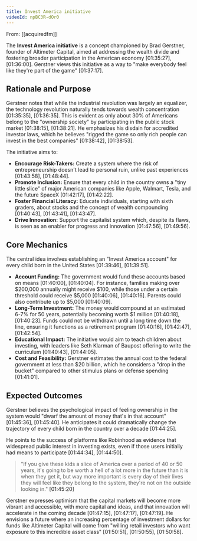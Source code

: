 ```yaml
---
title: Invest America initiative
videoId: npBC3R-dOr0
---
```


From: [[acquiredfm]] <br/> 

The **Invest America initiative** is a concept championed by Brad Gerstner, founder of Altimeter Capital, aimed at addressing the wealth divide and fostering broader participation in the American economy <a class="yt-timestamp" data-t="01:35:27">[01:35:27]</a>, <a class="yt-timestamp" data-t="01:36:00">[01:36:00]</a>. Gerstner views this initiative as a way to "make everybody feel like they're part of the game" <a class="yt-timestamp" data-t="01:37:17">[01:37:17]</a>.

## Rationale and Purpose

Gerstner notes that while the industrial revolution was largely an equalizer, the technology revolution naturally tends towards wealth concentration <a class="yt-timestamp" data-t="01:35:35">[01:35:35]</a>, <a class="yt-timestamp" data-t="01:36:35">[01:36:35]</a>. This is evident as only about 30% of Americans belong to the "ownership society" by participating in the public stock market <a class="yt-timestamp" data-t="01:38:15">[01:38:15]</a>, <a class="yt-timestamp" data-t="01:38:21">[01:38:21]</a>. He emphasizes his disdain for accredited investor laws, which he believes "rigged the game so only rich people can invest in the best companies" <a class="yt-timestamp" data-t="01:38:42">[01:38:42]</a>, <a class="yt-timestamp" data-t="01:38:53">[01:38:53]</a>.

The initiative aims to:
*   **Encourage Risk-Takers:** Create a system where the risk of entrepreneurship doesn't lead to personal ruin, unlike past experiences <a class="yt-timestamp" data-t="01:43:58">[01:43:58]</a>, <a class="yt-timestamp" data-t="01:48:44">[01:48:44]</a>.
*   **Promote Inclusion:** Ensure that every child in the country owns a "tiny little slice" of major American companies like Apple, Walmart, Tesla, and the future SpaceX <a class="yt-timestamp" data-t="01:42:17">[01:42:17]</a>, <a class="yt-timestamp" data-t="01:42:22">[01:42:22]</a>.
*   **Foster Financial Literacy:** Educate individuals, starting with sixth graders, about stocks and the concept of wealth compounding <a class="yt-timestamp" data-t="01:40:43">[01:40:43]</a>, <a class="yt-timestamp" data-t="01:43:41">[01:43:41]</a>, <a class="yt-timestamp" data-t="01:43:47">[01:43:47]</a>.
*   **Drive Innovation:** Support the capitalist system which, despite its flaws, is seen as an enabler for progress and innovation <a class="yt-timestamp" data-t="01:47:56">[01:47:56]</a>, <a class="yt-timestamp" data-t="01:49:56">[01:49:56]</a>.

## Core Mechanics

The central idea involves establishing an "Invest America account" for every child born in the United States <a class="yt-timestamp" data-t="01:39:46">[01:39:46]</a>, <a class="yt-timestamp" data-t="01:39:51">[01:39:51]</a>.

*   **Account Funding:** The government would fund these accounts based on means <a class="yt-timestamp" data-t="01:40:00">[01:40:00]</a>, <a class="yt-timestamp" data-t="01:40:04">[01:40:04]</a>. For instance, families making over $200,000 annually might receive $100, while those under a certain threshold could receive $5,000 <a class="yt-timestamp" data-t="01:40:06">[01:40:06]</a>, <a class="yt-timestamp" data-t="01:40:16">[01:40:16]</a>. Parents could also contribute up to $5,000 <a class="yt-timestamp" data-t="01:40:09">[01:40:09]</a>.
*   **Long-Term Investment:** The money would compound at an estimated 6-7% for 50 years, potentially becoming worth $1 million <a class="yt-timestamp" data-t="01:40:18">[01:40:18]</a>, <a class="yt-timestamp" data-t="01:40:23">[01:40:23]</a>. Funds could not be withdrawn until a long time down the line, ensuring it functions as a retirement program <a class="yt-timestamp" data-t="01:40:16">[01:40:16]</a>, <a class="yt-timestamp" data-t="01:42:47">[01:42:47]</a>, <a class="yt-timestamp" data-t="01:42:54">[01:42:54]</a>.
*   **Educational Impact:** The initiative would aim to teach children about investing, with leaders like Seth Klarman of Baupost offering to write the curriculum <a class="yt-timestamp" data-t="01:40:43">[01:40:43]</a>, <a class="yt-timestamp" data-t="01:44:05">[01:44:05]</a>.
*   **Cost and Feasibility:** Gerstner estimates the annual cost to the federal government at less than $20 billion, which he considers a "drop in the bucket" compared to other stimulus plans or defense spending <a class="yt-timestamp" data-t="01:41:01">[01:41:01]</a>.

## Expected Outcomes

Gerstner believes the psychological impact of feeling ownership in the system would "dwarf the amount of money that's in that account" <a class="yt-timestamp" data-t="01:45:36">[01:45:36]</a>, <a class="yt-timestamp" data-t="01:45:40">[01:45:40]</a>. He anticipates it could dramatically change the trajectory of every child born in the country over a decade <a class="yt-timestamp" data-t="01:44:25">[01:44:25]</a>.

He points to the success of platforms like Robinhood as evidence that widespread public interest in investing exists, even if those users initially had means to participate <a class="yt-timestamp" data-t="01:44:34">[01:44:34]</a>, <a class="yt-timestamp" data-t="01:44:50">[01:44:50]</a>.

> "If you give these kids a slice of America over a period of 40 or 50 years, it's going to be worth a hell of a lot more in the future than it is when they get it, but way more important is every day of their lives they will feel like they belong to the system, they're not on the outside looking in." <a class="yt-timestamp" data-t="01:45:20">[01:45:20]</a>

Gerstner expresses optimism that the capital markets will become more vibrant and accessible, with more capital and ideas, and that innovation will accelerate in the coming decade <a class="yt-timestamp" data-t="01:47:15">[01:47:15]</a>, <a class="yt-timestamp" data-t="01:47:17">[01:47:17]</a>, <a class="yt-timestamp" data-t="01:47:19">[01:47:19]</a>. He envisions a future where an increasing percentage of investment dollars for funds like Altimeter Capital will come from "willing retail investors who want exposure to this incredible asset class" <a class="yt-timestamp" data-t="01:50:51">[01:50:51]</a>, <a class="yt-timestamp" data-t="01:50:55">[01:50:55]</a>, <a class="yt-timestamp" data-t="01:50:58">[01:50:58]</a>.
